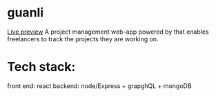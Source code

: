 # guanli
<a href="https://guanli-app.herokuapp.com/">Live preview</a>
A project management web-app powered by that enables freelancers to track the projects they are working on.

# Tech stack:
front end: react
backend: node/Express + grapghQL + mongoDB
